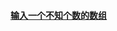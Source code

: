 #### [输入一个不知个数的数组](src/main/java/com/example/programmercarl/arrary/remove_element/RemoveElement.java)